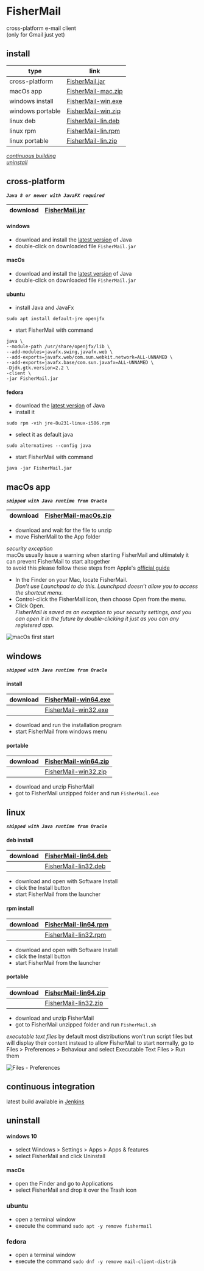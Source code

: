 # FisherMail
cross-platform e-mail client  
(only for Gmail just yet)

## install
| type             | link                               |
|------------------|------------------------------------|
| cross-platform   | [FisherMail.jar](#cross-platform)  |
| macOs app        | [FisherMail-mac.zip](#macos-app)   |
| windows install  | [FisherMail-win.exe](#install-1)   |
| windows portable | [FisherMail-win.zip](#portable)    |
| linux deb        | [FisherMail-lin.deb](#deb-install) |
| linux rpm        | [FisherMail-lin.rpm](#rpm-install) |
| linux portable   | [FisherMail-lin.zip](#portable-1)  |  

_[continuous building](#continuous-building)_  
_[uninstall](#uninstall)_

## cross-platform 
__*`Java 8 or newer with JavaFX required`*__

| download | [FisherMail.jar](https://jenkins.speederpan.com/job/mail-client-distrib/lastSuccessfulBuild/artifact/mail-client-distrib/distrib/FisherMail.jar) |
|----------|----------------------------------------------------------------------------------------------------------------------------------------------------|

#### windows
+ download and install the [latest version](https://www.java.com/en/download/) of Java  
+ double-click on downloaded file `FisherMail.jar`

#### macOs
+ download and install the [latest version](https://www.java.com/en/download/) of Java  
+ double-click on downloaded file `FisherMail.jar`

#### ubuntu
+ install Java and JavaFx  
```
sudo apt install default-jre openjfx
```  
+ start FisherMail with command
```
java \
--module-path /usr/share/openjfx/lib \
--add-modules=javafx.swing,javafx.web \
--add-exports=javafx.web/com.sun.webkit.network=ALL-UNNAMED \
--add-exports=javafx.base/com.sun.javafx=ALL-UNNAMED \
-Djdk.gtk.version=2.2 \
-client \
-jar FisherMail.jar
```

#### fedora
+ download the [latest version](https://www.java.com/en/download/) of Java  
+ install it
```
sudo rpm -vih jre-8u231-linux-i586.rpm
```
+ select it as default java
```
sudo alternatives --config java
```
+ start FisherMail with command
```
java -jar FisherMail.jar
```

## macOs app  
__*`shipped with Java runtime from Oracle`*__

| download | [FisherMail-macOs.zip](https://jenkins.speederpan.com/job/mail-client-distrib/lastSuccessfulBuild/artifact/mail-client-distrib/distrib/FisherMail-macOs.zip) |
|----------|---------------------------------------------------------------------------------------------------------------------------------------------------------------|
+ download and wait for the file to unzip
+ move FisherMail to the App folder

_security exception_  
macOs usually issue a warning when starting FisherMail and ultimately it can prevent FisherMail to start altogether  
to avoid this please follow these steps from Apple's [official guide](https://support.apple.com/en-gb/guide/mac-help/mh40616/mac)  
+ In the Finder on your Mac, locate FisherMail.  
_Don’t use Launchpad to do this. Launchpad doesn’t allow you to access the shortcut menu._
+ Control-click the FisherMail icon, then choose Open from the menu.
+ Click Open.  
_FisherMail is saved as an exception to your security settings, and you can open it in the future by double-clicking it just as you can any registered app._  

![macOs first start](www/img/macOs1stStart.png)

## windows  
__*`shipped with Java runtime from Oracle`*__
#### install
| download | [FisherMail-win64.exe](https://jenkins.speederpan.com/job/mail-client-distrib/lastSuccessfulBuild/artifact/mail-client-distrib/distrib/FisherMail-win64.exe)  |
|----------|----------------------------------------------------------------------------------------------------------------------------------------------------------------|
|          | [FisherMail-win32.exe](https://jenkins.speederpan.com/job/mail-client-distrib/lastSuccessfulBuild/artifact/mail-client-distrib/distrib/FisherMail-win32.exe) |
+ download and run the installation program
+ start FisherMail from windows menu

#### portable
| download | [FisherMail-win64.zip](https://jenkins.speederpan.com/job/mail-client-distrib/lastSuccessfulBuild/artifact/mail-client-distrib/distrib/FisherMail-win64.zip)  |
|----------|----------------------------------------------------------------------------------------------------------------------------------------------------------------|
|          | [FisherMail-win32.zip](https://jenkins.speederpan.com/job/mail-client-distrib/lastSuccessfulBuild/artifact/mail-client-distrib/distrib/FisherMail-win32.zip) |
+ download and unzip FisherMail
+ got to FisherMail unzipped folder and run ```FisherMail.exe```

## linux  
__*`shipped with Java runtime from Oracle`*__
#### deb install
| download | [FisherMail-lin64.deb](https://jenkins.speederpan.com/job/mail-client-distrib/lastSuccessfulBuild/artifact/mail-client-distrib/distrib/FisherMail-lin64.deb) |
|----------|---------------------------------------------------------------------------------------------------------------------------------------------------------------|
|          | [FisherMail-lin32.deb](https://jenkins.speederpan.com/job/mail-client-distrib/lastSuccessfulBuild/artifact/mail-client-distrib/distrib/FisherMail-lin32.deb) |
+ download and open with Software Install
+ click the Install button
+ start FisherMail from the launcher

#### rpm install
| download | [FisherMail-lin64.rpm](https://jenkins.speederpan.com/job/mail-client-distrib/lastSuccessfulBuild/artifact/mail-client-distrib/distrib/FisherMail-lin64.rpm) |
|----------|---------------------------------------------------------------------------------------------------------------------------------------------------------------|
|          | [FisherMail-lin32.rpm](https://jenkins.speederpan.com/job/mail-client-distrib/lastSuccessfulBuild/artifact/mail-client-distrib/distrib/FisherMail-lin32.rpm) |
+ download and open with Software Install
+ click the Install button
+ start FisherMail from the launcher

#### portable
| download | [FisherMail-lin64.zip](https://jenkins.speederpan.com/job/mail-client-distrib/lastSuccessfulBuild/artifact/mail-client-distrib/distrib/FisherMail-lin64.zip) |
|----------|---------------------------------------------------------------------------------------------------------------------------------------------------------------|
|          | [FisherMail-lin32.zip](https://jenkins.speederpan.com/job/mail-client-distrib/lastSuccessfulBuild/artifact/mail-client-distrib/distrib/FisherMail-lin32.zip) |
+ download and unzip FisherMail
+ got to FisherMail unzipped folder and run ```FisherMail.sh```

_executable text files_
by default most distributions won't run script files but will display their content instead
to allow FisherMail to start normally, go to Files > Preferences > Behaviour and select Executable Text Files > Run them

![Files - Preferences](www/img/gnomeBehaviour.png)

## continuous integration
latest build available in [Jenkins](https://jenkins.speederpan.com/job/mail-client-distrib%20(continuous))

## uninstall

#### windows 10
+ select Windows > Settings > Apps > Apps & features
+ select FisherMail and click Uninstall

#### macOs
+ open the Finder and go to Applications
+ select FisherMail and drop it over the Trash icon

### ubuntu
+ open a terminal window
+ execute the command ```sudo apt -y remove fishermail```

### fedora
+ open a terminal window
+ execute the command ```sudo dnf -y remove mail-client-distrib```


